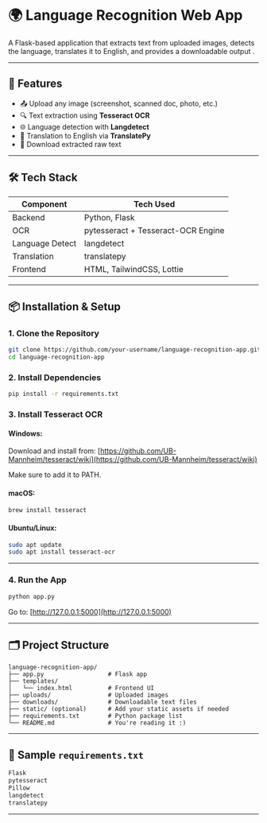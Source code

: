 
# 🌍 Language Recognition Web App

A Flask-based application that extracts text from uploaded images, detects the language, translates it to English, and provides a downloadable output .

---

## 🚀 Features

- 📤 Upload any image (screenshot, scanned doc, photo, etc.)
- 🔍 Text extraction using **Tesseract OCR**
- 🌐 Language detection with **Langdetect**
- 🔁 Translation to English via **TranslatePy**
- 💾 Download extracted raw text
---

## 🛠 Tech Stack

| Component       | Tech Used                           |
|-----------------|--------------------------------------|
| Backend         | Python, Flask                        |
| OCR             | pytesseract + Tesseract-OCR Engine   |
| Language Detect | langdetect                           |
| Translation     | translatepy                          |
| Frontend        | HTML, TailwindCSS, Lottie            |

---

## 📦 Installation & Setup

### 1. Clone the Repository

```bash
git clone https://github.com/your-username/language-recognition-app.git
cd language-recognition-app
````

### 2. Install Dependencies

```bash
pip install -r requirements.txt
```

### 3. Install Tesseract OCR

#### Windows:

Download and install from:
[https://github.com/UB-Mannheim/tesseract/wiki](https://github.com/UB-Mannheim/tesseract/wiki)

Make sure to add it to PATH.

#### macOS:

```bash
brew install tesseract
```

#### Ubuntu/Linux:

```bash
sudo apt update
sudo apt install tesseract-ocr
```

---

### 4. Run the App

```bash
python app.py
```

Go to:
[http://127.0.0.1:5000](http://127.0.0.1:5000)

---

## 🗂 Project Structure

```
language-recognition-app/
├── app.py                  # Flask app
├── templates/
│   └── index.html          # Frontend UI
├── uploads/                # Uploaded images
├── downloads/              # Downloadable text files
├── static/ (optional)      # Add your static assets if needed
├── requirements.txt        # Python package list
└── README.md               # You're reading it :)
```

---

## 📜 Sample `requirements.txt`

```txt
Flask
pytesseract
Pillow
langdetect
translatepy
```

---
